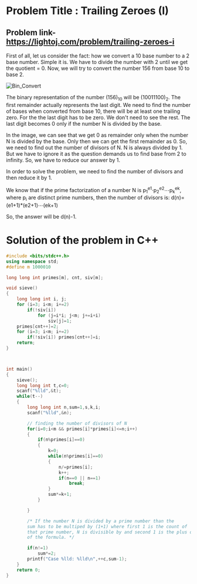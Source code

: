 # Problem Title : Trailing Zeroes (I)
## Problem link- https://lightoj.com/problem/trailing-zeroes-i


First of all, let us consider the fact: how we convert a 10 base number to a 2 base number. Simple it is. We have to divide the number with 2 until we get the quotient = 0. Now, we will try to convert the number 156 from base 10 to base 2.


![Bin_Convert](https://user-images.githubusercontent.com/40003419/170428428-e61cd9dc-d0ae-4941-a6fe-34e5ab6d4caa.jpeg)

                               
The binary representation of the number (156)<sub>10</sub> will be (10011100)<sub>2</sub>. The first remainder actually represents the last digit. We need to find the number of bases when converted from base 10, there will be at least one trailing zero. For the the last digit has to be zero. We don't need to see the rest. The last digit becomes 0 only if the number N is divided by the base.

In the image, we can see that we get 0 as remainder only when the number N is divided by the base. Only then we can get the first remainder as 0. So, we need to find out the number of divisors of N. N is always divided by 1. But we have to ignore it as the question demands us to find base from 2 to infinity. So, we have to reduce our answer by 1.

In order to solve the problem, we need to find the number of divisors and then reduce it by 1.

We know that if the prime factorization of a number N is p<sub>1</sub><sup>e1</sup>⋅p<sub>2</sub><sup>e2</sup>⋯p<sub>k</sub><sup>ek</sup>, where p<sub>i</sub> are distinct prime numbers, then the number of divisors is:
d(n)=(e1+1)*(e2+1)⋯(ek+1)

So, the answer will be d(n)-1.


# Solution of the problem in C++ 
```cpp
#include <bits/stdc++.h>
using namespace std;
#define m 1000010

long long int primes[m], cnt, siv[m];

void sieve()
{
    long long int i, j;
    for (i=3; i<m; i+=2)
        if(!siv[i])
            for (j=i*i; j<m; j+=i+i)
                siv[j]=1;
    primes[cnt++]=2;
    for (i=3; i<m; i+=2)
        if(!siv[i]) primes[cnt++]=i;
    return;
}



int main()
{
    sieve();
    long long int t,c=0;
    scanf("%lld",&t);
    while(t--)
    {
        long long int n,sum=1,s,k,i;
        scanf("%lld",&n);

        // finding the number of divisors of N
        for(i=0;i<m && primes[i]*primes[i]<=n;i++)
        {
            if(n%primes[i]==0)
            {
                k=0;
                while(n%primes[i]==0)
                {
                    n/=primes[i];
                    k++;
                    if(n==0 || n==1)
                        break;
                }
                sum*=k+1;
            }

        }

        /* If the number N is divided by a prime number than the
        sum has to be multiped by (1+1) where first 1 is the count of
        that prime number, N is divisible by and second 1 is the plus one
        of the formula. */

        if(n!=1)
            sum*=2;
        printf("Case %lld: %lld\n",++c,sum-1);
    }
    return 0;
}

```

